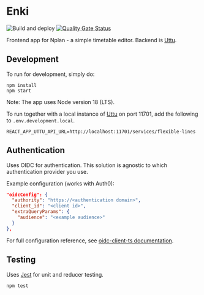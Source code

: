 # Enki
![Build and deploy](https://github.com/entur/enki/actions/workflows/build-and-deploy.yml/badge.svg)
 [![Quality Gate Status](https://sonarcloud.io/api/project_badges/measure?project=entur_enki&metric=alert_status)](https://sonarcloud.io/dashboard?id=entur_enki)

Frontend app for Nplan - a simple timetable editor. Backend is [Uttu](https://github.com/entur/uttu).

## Development

To run for development, simply do:

```
npm install
npm start
```

Note: The app uses Node version 18 (LTS).

To run together with a local instance of [Uttu](https://github.com/entur/uttu) on port 11701, add the following to `.env.development.local`.

```
REACT_APP_UTTU_API_URL=http://localhost:11701/services/flexible-lines
```

## Authentication

Uses OIDC for authentication. This solution is agnostic to which authentication provider you use.

Example configuration (works with Auth0):

```json
"oidcConfig": {
  "authority": "https://<authentication domain>",
  "client_id": "<client id>",
  "extraQueryParams": {
    "audience": "<example audience>"
  }
},
  ```

For full configuration reference, see [oidc-client-ts documentation](https://authts.github.io/oidc-client-ts/interfaces/UserManagerSettings.html).

## Testing

Uses [Jest](https://facebook.github.io/jest) for unit and reducer testing.

```
npm test
```
